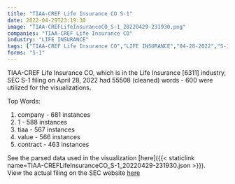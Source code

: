 ```yaml
---
title: "TIAA-CREF Life Insurance CO S-1"
date: 2022-04-29T23:19:30
image: "TIAA-CREFLifeInsuranceCO_S-1_20220429-231930.png"
companies: "TIAA-CREF Life Insurance CO"
industry: "LIFE INSURANCE"
tags: ["TIAA-CREF Life Insurance CO","LIFE INSURANCE","04-28-2022","S-1"]
forms: "S-1"
---
```

TIAA-CREF Life Insurance CO, which is in the Life Insurance [6311] industry, SEC S-1 filing on April 28, 2022 had 55508 (cleaned) words - 600 were utilized for the visualizations.

Top Words:
1. company - 681 instances
2. 1 - 588 instances
3. tiaa - 567 instances
4. value - 566 instances
5. contract - 463 instances


See the parsed data used in the visualization [here]({{< staticlink name=TIAA-CREFLifeInsuranceCO_S-1_20220429-231930.json >}}).  
View the actual filing on the SEC website [here](https://www.sec.gov/Archives/edgar/data/1429401/0001193125-22-127928.txt)